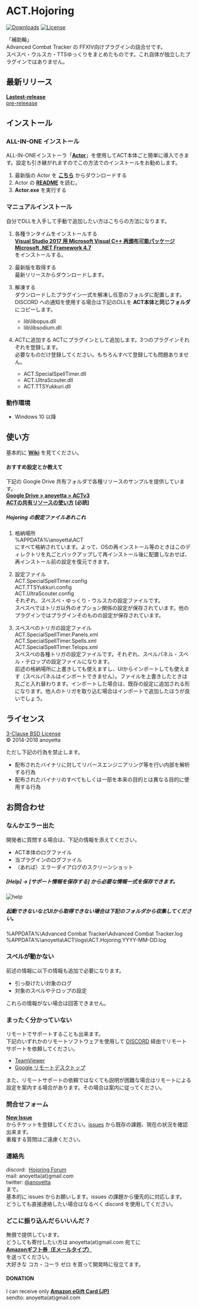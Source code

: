 # ACT.Hojoring
[![Downloads](https://img.shields.io/github/downloads/anoyetta/ACT.Hojoring/total.svg)](https://github.com/anoyetta/ACT.Hojoring/releases)
[![License](https://img.shields.io/badge/license-BSD--3--Clause-blue.svg)](https://github.com/anoyetta/ACT.Hojoring/blob/master/LICENSE)

「補助輪」  
Advanced Combat Tracker の FFXIV向けプラグインの詰合せです。  
スペスペ・ウルスカ・TTSゆっくりをまとめたものです。これ自体が独立したプラグインではありません。

## 最新リリース
**[Lastest-release](https://github.com/anoyetta/ACT.Hojoring/releases/latest)**  
[pre-releease](https://github.com/anoyetta/ACT.Hojoring/releases)

## インストール
### ALL-IN-ONE インストール
ALL-IN-ONEインストーラ「**[Actor](https://github.com/eai04191/Actor)**」を使用してACT本体ごと簡単に導入できます。設定も引き継がれますのでこの方法でのインストールをお勧めします。  
1. 最新版の Actor を **[こちら](https://github.com/eai04191/Actor/releases)** からダウンロードする  
2. Actor の **[README](https://github.com/eai04191/Actor)** を読む。
3. **Actor.exe** を実行する

### マニュアルインストール
自分でDLLを入手して手動で追加したい方はこちらの方法になります。

1. 各種ランタイムをインストールする  
**[Visual Studio 2017 用 Microsoft Visual C++ 再頒布可能パッケージ](https://go.microsoft.com/fwlink/?LinkId=746572)**  
**[Microsoft .NET Framework 4.7](https://www.microsoft.com/en-us/download/details.aspx?id=55170)**  
をインストールする。

2. 最新版を取得する  
最新リリースからダウンロードします。

3. 解凍する  
ダウンロードしたプラグイン一式を解凍し任意のフォルダに配置します。  
DISCORD への通知を使用する場合は下記のDLLを **ACT本体と同じフォルダ** にコピーします。
    * lib\libopus.dll
    * lib\libsodium.dll

4. ACTに追加する
ACTにプラグインとして追加します。3つのプラグインそれぞれを登録します。  
必要なものだけ登録してください。もちろんすべて登録しても問題ありません。  

    * ACT.SpecialSpellTimer.dll
    * ACT.UltraScouter.dll
    * ACT.TTSYukkuri.dll

### 動作環境
* Windows 10 以降

## 使い方
基本的に **[Wiki](https://github.com/anoyetta/ACT.Hojoring/wiki)** を見てください。

#### おすすめ設定とか教えて
下記の Google Drive 共有フォルダで各種リソースのサンプルを提供しています。  
**[Google Drive > anoyetta > ACTv3](https://drive.google.com/open?id=1PnULHRCWzzbddItvHdTnmn4P8jkLNPgQ)**  
**[ACTの共有リソースの使い方](https://drive.google.com/open?id=1dl4dMoBONNz-NRZLCqU7YbkmkEpLKAllN92U-SCwY3M)** **[必読]**  

##### Hojoring の設定ファイルあれこれ
1. 格納場所  
%APPDATA%\anoyetta\ACT  
にすべて格納されています。よって、OSの再インストール等のときはこのディレクトリを丸ごとバックアップして再インストール後に配置しなおせば、再インストール前の設定を復元できます。

2. 設定ファイル  
ACT.SpecialSpellTimer.config  
ACT.TTSYukkuri.config  
ACT.UltraScouter.config  
それぞれ、スペスペ・ゆっくり・ウルスカの設定ファイルです。  
スペスペではトリガ以外のオプション関係の設定が保存されています。他のプラグインではプラグインそのものの設定が保存されています。  

3. スペスペのトリガの設定ファイル  
ACT.SpecialSpellTimer.Panels.xml  
ACT.SpecialSpellTimer.Spells.xml  
ACT.SpecialSpellTimer.Telops.xml  
スペスペの各種トリガの設定ファイルです。それぞれ、スペルパネル・スペル・テロップの設定ファイルになります。  
前述の格納場所に上書きしても使えますし、UIからインポートしても使えます（スペルパネルはインポートできません）。ファイルを上書きしたときは丸ごと入れ替わります。インポートした場合は、既存の設定に追加される形になります。他人のトリガを取り込む場合はインポートで追加したほうが良いでしょう。

## ライセンス
[3-Clause BSD License](LICENSE)  
&copy; 2014-2018 anoyetta  

ただし下記の行為を禁止します。
* 配布されたバイナリに対してリバースエンジニアリング等を行い内部を解析する行為
* 配布されたバイナリのすべてもしくは一部を本来の目的とは異なる目的に使用する行為

## お問合わせ
### なんかエラー出た
開発者に質問する場合は、下記の情報を添えてください。
* ACT本体のログファイル  
* 当プラグインのログファイル
* （あれば）エラーダイアログのスクリーンショット

##### [Help] → [サポート情報を保存する] から必要な情報一式を保存できます。
![help](https://github.com/anoyetta/ACT.Hojoring/blob/master/images/help.png?raw=true)

##### 起動できないなどUIから取得できない場合は下記のフォルダから収集してください。
%APPDATA%\Advanced Combat Tracker\Advanced Combat Tracker.log  
%APPDATA%\anoyetta\ACT\logs\ACT.Hojoring.YYYY-MM-DD.log  

### スペルが動かない
前述の情報に以下の情報も追加で必要になります。  
* 引っ掛けたい対象のログ
* 対象のスペルやテロップの設定

これらの情報がない場合は回答できません。

### まったく分かっていない
リモートでサポートすることも出来ます。  
下記のいずれかのリモートソフトウェアを使用して [DISCORD](https://discord.gg/n6Mut3F) 経由でリモートサポートを依頼してください。  
* [TeamViewer](https://www.teamviewer.com)
* [Google リモートデスクトップ](https://support.google.com/chrome/answer/1649523?co=GENIE.Platform%3DDesktop&hl=ja)  

また、リモートサポートの依頼ではなくても説明が困難な場合はリモートによる設定を案内する場合があります。その場合は案内に従ってください。

### 問合せフォーム
**[New Issue](https://github.com/anoyetta/ACT.Hojoring/issues/new)**  
からチケットを登録してください。[issues](https://github.com/anoyetta/ACT.Hojoring/issues) から既存の課題、現在の状況を確認出来ます。  
重複する質問はご遠慮ください。

### 連絡先
discord:  [Hojoring Forum](https://discord.gg/n6Mut3F)  
mail:     anoyetta(at)gmail.com  
twitter:  [@anoyetta](https://twitter.com/anoyetta)  
まで。  
基本的に issues からお願いします。issues の課題から優先的に対応します。  
どうしても直接連絡したい場合はなるべく discord を使用してください。 

### どこに振り込んだらいいんだ？
無償で提供しています。  
どうしても寄付したい方は anoyetta(at)gmail.com 宛てに  
**[Amazonギフト券（Eメールタイプ）](https://www.amazon.co.jp/dp/BT00DHI8G4)**  
を送ってください。  
大好きな コカ・コーラ ゼロ を買って開発時に役立てます。

#### DONATION
I can receive only  **[Amazon eGift Card (JP)](https://www.amazon.co.jp/dp/BT00DHI8G4)**   
sendto: anoyetta(at)gmail.com
